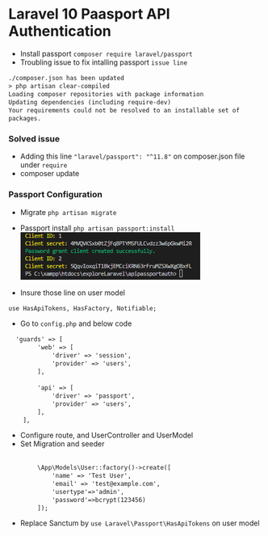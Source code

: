 # Laravel 10 Paasport API Authentication
* Install passport ```composer require laravel/passport```
* Troubling issue to fix intalling passport ```issue line```
```
./composer.json has been updated
> php artisan clear-compiled
Loading composer repositories with package information
Updating dependencies (including require-dev)
Your requirements could not be resolved to an installable set of packages.
```

### Solved issue 
* Adding this line ```"laravel/passport": "^11.8"``` on composer.json file under ```require```
* composer update
### Passport Configuration 
* Migrate ```php artisan migrate```
* Passport install ```php artisan passport:install```
![alt text](image.png)

* Insure those line on user model
```
use HasApiTokens, HasFactory, Notifiable;
```
* Go to ```config.php``` and below code
```
  'guards' => [
        'web' => [
            'driver' => 'session',
            'provider' => 'users',
        ],

        'api' => [
            'driver' => 'passport',
            'provider' => 'users',
        ],
    ],
```
* Configure route, and UserController and UserModel
* Set Migration and seeder
```

        \App\Models\User::factory()->create([
            'name' => 'Test User',
            'email' => 'test@example.com',
            'usertype'=>'admin',
            'password'=>bcrypt(123456)
        ]);
```
* Replace Sanctum by ```use Laravel\Passport\HasApiTokens``` on user model

